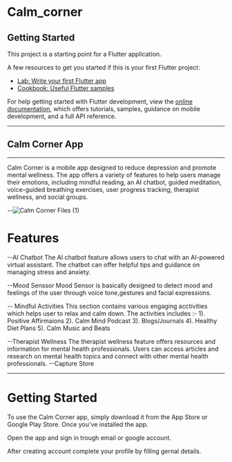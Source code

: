 # Calm_corner

## Getting Started

This project is a starting point for a Flutter application.

A few resources to get you started if this is your first Flutter project:

- [Lab: Write your first Flutter app](https://docs.flutter.dev/get-started/codelab)
- [Cookbook: Useful Flutter samples](https://docs.flutter.dev/cookbook)

For help getting started with Flutter development, view the
[online documentation](https://docs.flutter.dev/), which offers tutorials,
samples, guidance on mobile development, and a full API reference.
________________________________________________________________________________________________________________________________________

## Calm Corner App
________________

Calm Corner is a mobile app designed to reduce depression and promote mental wellness. The app offers a variety of features to help users manage their emotions, including mindful reading, an AI chatbot, guided meditation, voice-guided breathing exercises, user progress tracking, therapist wellness, and social groups.

--![Calm Corner Files (1)](https://user-images.githubusercontent.com/124333482/228835633-21aa3764-f3f3-4a2e-b7c5-c0c7ec5917fa.png)

# Features

--AI Chatbot
The AI chatbot feature allows users to chat with an AI-powered virtual assistant. The chatbot can offer helpful tips and guidance on managing stress and anxiety.

--Mood Senssor 
    Mood Sensor is basically designed to detect mood and feelings of the user through voice tone,gestures and facial expressions.
    
-- Mindful Activities 
    This section contains various engaging acctivities which helps user to relax and calm down. 
    The activities includes :-
    1). Positive  Affirmaions 
    2). Calm Mind Podcast 
    3). Blogs/Journals 
    4). Healthy Diet Plans
    5). Calm Music and Beats 
    

--Therapist Wellness
      The therapist wellness feature offers resources and information for mental health professionals. Users can access articles and research on mental health topics             and connect with other mental health professionals.
--Capture Store 
    
__ _ _ _ _ __________________________________________________________________________________________________ _ _ _ _ _ _

# Getting Started

To use the Calm Corner app, simply download it from the App Store or Google Play Store. Once you've installed the app.

Open the app and sign in trough email or google account.

After creating account complete your profile by filling gernal details.



